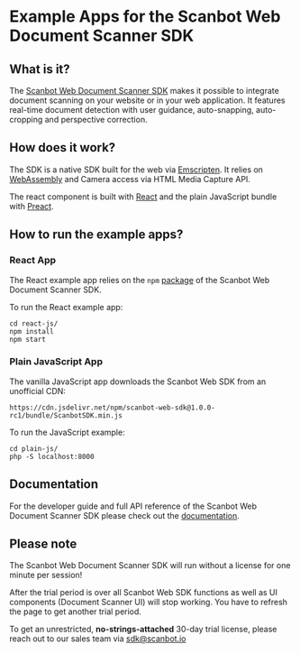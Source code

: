 # Example Apps for the Scanbot Web Document Scanner SDK

## What is it?

The [Scanbot Web Document Scanner SDK](https://scanbot.io/en/sdk/web-scanner-sdk/web-document-scanner-sdk) makes it possible
to integrate document scanning on your website or in your web application. It features real-time document detection
with user guidance, auto-snapping, auto-cropping and perspective correction.

## How does it work?

The SDK is a native SDK built for the web via [Emscripten](https://emscripten.org/).
It relies on [WebAssembly](https://webassembly.org) and Camera access via HTML Media Capture API.

The react component is built with [React](https://reactjs.org/)
and the plain JavaScript bundle with [Preact](https://preactjs.com/).

## How to run the example apps?

### React App

The React example app relies on the `npm` [package](https://www.npmjs.com/package/scanbot-web-sdk)
of the Scanbot Web Document Scanner SDK.

To run the React example app:

```
cd react-js/
npm install
npm start
```

### Plain JavaScript App

The vanilla JavaScript app downloads the Scanbot Web SDK from an unofficial CDN:

```
https://cdn.jsdelivr.net/npm/scanbot-web-sdk@1.0.0-rc1/bundle/ScanbotSDK.min.js
```

To run the JavaScript example:

```
cd plain-js/
php -S localhost:8000
```

## Documentation

For the developer guide and full API reference of the Scanbot Web Document Scanner SDK please check out the
[documentation](https://scanbotsdk.github.io/documentation/web/).

## Please note

The Scanbot Web Document Scanner SDK will run without a license for one minute per session!

After the trial period is over all Scanbot Web SDK functions
as well as UI components (Document Scanner UI) will stop working.
You have to refresh the page to get another trial period.

To get an unrestricted, **no-strings-attached** 30-day trial license,
please reach out to our sales team via sdk@scanbot.io

